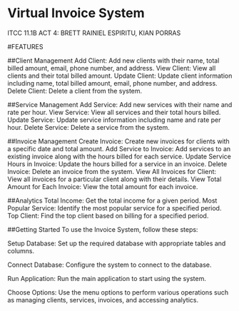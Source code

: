 # Virtual Invoice System

ITCC 11.1B ACT 4: BRETT RAINIEL ESPIRITU, KIAN PORRAS

#FEATURES

##Client Management
Add Client: Add new clients with their name, total billed amount, email, phone number, and address.
View Client: View all clients and their total billed amount.
Update Client: Update client information including name, total billed amount, email, phone number, and address.
Delete Client: Delete a client from the system.


##Service Management
Add Service: Add new services with their name and rate per hour.
View Service: View all services and their total hours billed.
Update Service: Update service information including name and rate per hour.
Delete Service: Delete a service from the system.


##Invoice Management
Create Invoice: Create new invoices for clients with a specific date and total amount.
Add Service to Invoice: Add services to an existing invoice along with the hours billed for each service.
Update Service Hours in Invoice: Update the hours billed for a service in an invoice.
Delete Invoice: Delete an invoice from the system.
View All Invoices for Client: View all invoices for a particular client along with their details.
View Total Amount for Each Invoice: View the total amount for each invoice.


##Analytics
Total Income: Get the total income for a given period.
Most Popular Service: Identify the most popular service for a specified period.
Top Client: Find the top client based on billing for a specified period.

##Getting Started
To use the Invoice System, follow these steps:

Setup Database: Set up the required database with appropriate tables and columns.

Connect Database: Configure the system to connect to the database.

Run Application: Run the main application to start using the system.

Choose Options: Use the menu options to perform various operations such as managing clients, services, invoices, and accessing analytics.

